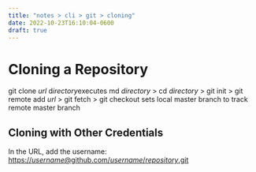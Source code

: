 ```yaml
---
title: "notes > cli > git > cloning"
date: 2022-10-23T16:10:04-0600
draft: true
---
```

# Cloning a Repository
git clone *url* d*irectory*executes md *directory* > cd *directory* > git init >
git remote add *url* > git fetch > git checkout
sets local master branch to track remote master branch

## Cloning with Other Credentials
In the URL, add the username: [https://*username*@github.com/*username*/*repository*.git](https://username@github.com/username/repository.git)